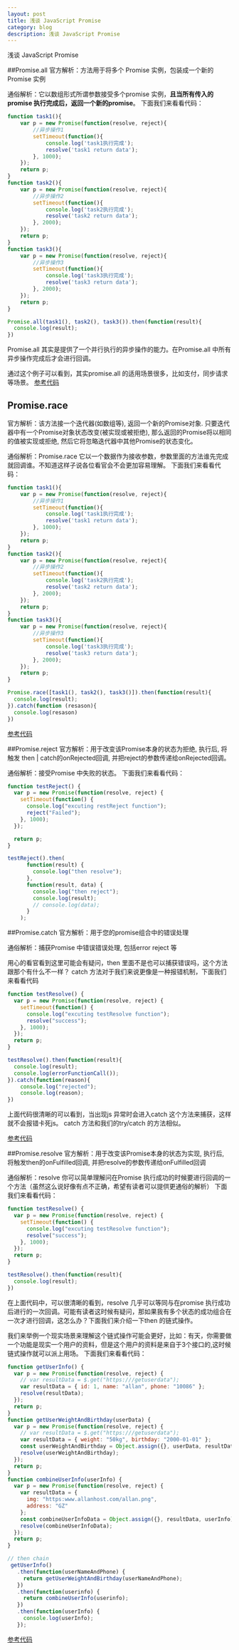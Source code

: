 ```yaml
---
layout: post
title: 浅谈 JavaScript Promise
category: blog
description: 浅谈 JavaScript Promise
---
```

浅谈 JavaScript Promise

##Promise.all
官方解析：方法用于将多个 Promise 实例，包装成一个新的 Promise 实例

通俗解析：它以数组形式所谓参数接受多个promise 实例，__且当所有传入的promise 执行完成后，返回一个新的promise__。
下面我们来看看代码：

``` Javascript
function task1(){
    var p = new Promise(function(resolve, reject){
        //异步操作1
        setTimeout(function(){
            console.log('task1执行完成');
            resolve('task1 return data');
        }, 1000);
    });
    return p;            
}
function task2(){
    var p = new Promise(function(resolve, reject){
        //异步操作2
        setTimeout(function(){
            console.log('task2执行完成');
            resolve('task2 return data');
        }, 2000);
    });
    return p;            
}
function task3(){
    var p = new Promise(function(resolve, reject){
        //异步操作3
        setTimeout(function(){
            console.log('task3执行完成');
            resolve('task3 return data');
        }, 2000);
    });
    return p;            
}

Promise.all(task1(), task2(), task3()).then(function(result){
  console.log(result);
})

```

Promise.all 其实是提供了一个并行执行的异步操作的能力。在Promise.all 中所有异步操作完成后才会进行回调。

通过这个例子可以看到，其实promise.all 的适用场景很多，比如支付，同步请求等场景。
[参考代码](https://codesandbox.io/s/promise-all-and-race-code-b5l9d)

## Promise.race

官方解析：该方法接一个迭代器(如数组等), 返回一个新的Promise对象. 只要迭代器中有一个Promise对象状态改变(被实现或被拒绝), 那么返回的Promise将以相同的值被实现或拒绝, 然后它将忽略迭代器中其他Promise的状态变化。

通俗解析：Promise.race 它以一个数据作为接收参数，参数里面的方法谁先完成就回调谁。不知道这样子说各位看官会不会更加容易理解。
下面我们来看看代码：

``` javascript
function task1(){
    var p = new Promise(function(resolve, reject){
        //异步操作1
        setTimeout(function(){
            console.log('task1执行完成');
            resolve('task1 return data');
        }, 1000);
    });
    return p;            
}
function task2(){
    var p = new Promise(function(resolve, reject){
        //异步操作2
        setTimeout(function(){
            console.log('task2执行完成');
            resolve('task2 return data');
        }, 2000);
    });
    return p;            
}
function task3(){
    var p = new Promise(function(resolve, reject){
        //异步操作3
        setTimeout(function(){
            console.log('task3执行完成');
            resolve('task3 return data');
        }, 2000);
    });
    return p;            
}

Promise.race([task1(), task2(), task3()]).then(function(result){
  console.log(result);
}).catch(function (resason){
  console.log(resason)
})
```

[参考代码](https://codesandbox.io/s/promise-all-and-race-code-b5l9d)



##Promise.reject
官方解析：用于改变该Promise本身的状态为拒绝, 执行后, 将触发 then | catch的onRejected回调, 并把reject的参数传递给onRejected回调。

通俗解析：接受Promise 中失败的状态。
下面我们来看看代码：

```javascript
function testReject() {
  var p = new Promise(function(resolve, reject) {
    setTimeout(function() {
      console.log("excuting restReject function");
      reject("Failed");
    }, 1000);
  });

  return p;
}

testReject().then(
      function(result) {
        console.log("then resolve");
      },
      function(result, data) {
        console.log("then reject");
        console.log(result);
        // console.log(data);
      }
    );
```

##Promise.catch
官方解析：用于您的promise组合中的错误处理

通俗解析：捕获Promise  中错误错误处理, 包括error reject 等

用心的看官看到这里可能会有疑问，then 里面不是也可以捕获错误吗，这个方法跟那个有什么不一样？
catch 方法对于我们来说更像是一种报错机制，下面我们来看看代码

```javascript
function testResolve() {
  var p = new Promise(function(resolve, reject) {
    setTimeout(function() {
      console.log("excuting testResolve function");
      resolve("success");
    }, 1000);
  });
  return p;
}

testResolve().then(function(result){
  console.log(result);
  console.log(errorFunctionCall());
}).catch(function(reason){
  	console.log("rejected");
    console.log(reason);
})
```

上面代码很清晰的可以看到，当出现js 异常时会进入catch 这个方法来捕获，这样就不会报错卡死js。
catch 方法和我们的try/catch 的方法相似。

[参考代码](https://codesandbox.io/s/promise-reolve-and-reject-code-ccelc)


##Promise.resolve
官方解析：用于改变该Promise本身的状态为实现, 执行后, 将触发then的onFulfilled回调, 并把resolve的参数传递给onFulfilled回调

通俗解析：resolve 你可以简单理解问在Promise 执行成功的时候要进行回调的一个方法（虽然这么说好像有点不正确，希望有读者可以提供更通俗的解析）
下面我们来看看代码：

```javascript
function testResolve() {
  var p = new Promise(function(resolve, reject) {
    setTimeout(function() {
      console.log("excuting testResolve function");
      resolve("success");
    }, 1000);
  });
  return p;
}

testResolve().then(function(result){
  console.log(result);
})
```

在上面代码中，可以很清晰的看到，resolve 几乎可以等同与在promise 执行成功后进行的一次回调。可能有读者这时候有疑问，那如果我有多个状态的成功组合在一次才进行回调，这怎么办？下面我们来介绍一下then 的链式操作。

我们来举例一个现实场景来理解这个链式操作可能会更好，比如：有天，你需要做一个功能是现实一个用户的资料，但是这个用户的资料是来自于3个接口的,这时候链式操作就可以派上用场。
下面我们来看看代码：

```javascript
function getUserInfo() {
  var p = new Promise(function(resolve, reject) {
    // var resultData = $.get("https:///getuserdata");
    var resultData = { id: 1, name: "allan", phone: "10086" };
    resolve(resultData);
  });
  return p;
}
function getUserWeightAndBirthday(userData) {
  var p = new Promise(function(resolve, reject) {
    // var resultData = $.get("https:///getuserdata");
    var resultData = { weight: "50kg", birthday: "2000-01-01" };
    const userWeightAndBirthday = Object.assign({}, userData, resultData);
    resolve(userWeightAndBirthday);
  });
  return p;
}
function combineUserInfo(userInfo) {
  var p = new Promise(function(resolve, reject) {
    var resultData = {
      img: "https:www.allanhost.com/allan.png",
      address: "GZ"
    };
    const combineUserInfoData = Object.assign({}, resultData, userInfo);
    resolve(combineUserInfoData);
  });
  return p;
}

// then chain
 getUserInfo()
   .then(function(userNameAndPhone) {
     return getUserWeightAndBirthday(userNameAndPhone);
   })
   .then(function(userinfo) {
     return combineUserInfo(userinfo);
   })
   .then(function(userInfo) {
     console.log(userInfo);
   });
```

[参考代码](https://codesandbox.io/s/promise-reolve-and-reject-code-ccelc)

